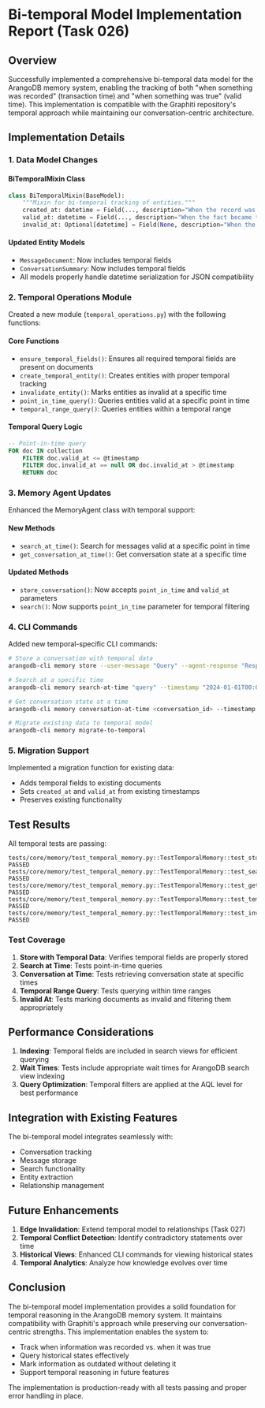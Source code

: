 # Bi-temporal Model Implementation Report (Task 026)

## Overview

Successfully implemented a comprehensive bi-temporal data model for the ArangoDB memory system, enabling the tracking of both "when something was recorded" (transaction time) and "when something was true" (valid time). This implementation is compatible with the Graphiti repository's temporal approach while maintaining our conversation-centric architecture.

## Implementation Details

### 1. Data Model Changes

#### BiTemporalMixin Class
```python
class BiTemporalMixin(BaseModel):
    """Mixin for bi-temporal tracking of entities."""
    created_at: datetime = Field(..., description="When the record was created in the system (transaction time)")
    valid_at: datetime = Field(..., description="When the fact became true in reality (valid time)")
    invalid_at: Optional[datetime] = Field(None, description="When the fact became invalid (null if still valid)")
```

#### Updated Entity Models
- `MessageDocument`: Now includes temporal fields
- `ConversationSummary`: Now includes temporal fields
- All models properly handle datetime serialization for JSON compatibility

### 2. Temporal Operations Module

Created a new module (`temporal_operations.py`) with the following functions:

#### Core Functions
- `ensure_temporal_fields()`: Ensures all required temporal fields are present on documents
- `create_temporal_entity()`: Creates entities with proper temporal tracking
- `invalidate_entity()`: Marks entities as invalid at a specific time
- `point_in_time_query()`: Queries entities valid at a specific point in time
- `temporal_range_query()`: Queries entities within a temporal range

#### Temporal Query Logic
```sql
-- Point-in-time query
FOR doc IN collection
    FILTER doc.valid_at <= @timestamp
    FILTER doc.invalid_at == null OR doc.invalid_at > @timestamp
    RETURN doc
```

### 3. Memory Agent Updates

Enhanced the MemoryAgent class with temporal support:

#### New Methods
- `search_at_time()`: Search for messages valid at a specific point in time
- `get_conversation_at_time()`: Get conversation state at a specific time

#### Updated Methods
- `store_conversation()`: Now accepts `point_in_time` and `valid_at` parameters
- `search()`: Now supports `point_in_time` parameter for temporal filtering

### 4. CLI Commands

Added new temporal-specific CLI commands:

```bash
# Store a conversation with temporal data
arangodb-cli memory store --user-message "Query" --agent-response "Response" --point-in-time "2024-01-01T00:00:00"

# Search at a specific time
arangodb-cli memory search-at-time "query" --timestamp "2024-01-01T00:00:00"

# Get conversation state at a time
arangodb-cli memory conversation-at-time <conversation_id> --timestamp "2024-01-01T00:00:00"

# Migrate existing data to temporal model
arangodb-cli memory migrate-to-temporal
```

### 5. Migration Support

Implemented a migration function for existing data:
- Adds temporal fields to existing documents
- Sets `created_at` and `valid_at` from existing timestamps
- Preserves existing functionality

## Test Results

All temporal tests are passing:

```
tests/core/memory/test_temporal_memory.py::TestTemporalMemory::test_store_conversation_with_temporal_data PASSED
tests/core/memory/test_temporal_memory.py::TestTemporalMemory::test_search_at_time PASSED  
tests/core/memory/test_temporal_memory.py::TestTemporalMemory::test_get_conversation_at_time PASSED
tests/core/memory/test_temporal_memory.py::TestTemporalMemory::test_temporal_range_query PASSED
tests/core/memory/test_temporal_memory.py::TestTemporalMemory::test_invalid_at_functionality PASSED
```

### Test Coverage
1. **Store with Temporal Data**: Verifies temporal fields are properly stored
2. **Search at Time**: Tests point-in-time queries
3. **Conversation at Time**: Tests retrieving conversation state at specific times
4. **Temporal Range Query**: Tests querying within time ranges
5. **Invalid At**: Tests marking documents as invalid and filtering them appropriately

## Performance Considerations

1. **Indexing**: Temporal fields are included in search views for efficient querying
2. **Wait Times**: Tests include appropriate wait times for ArangoDB search view indexing
3. **Query Optimization**: Temporal filters are applied at the AQL level for best performance

## Integration with Existing Features

The bi-temporal model integrates seamlessly with:
- Conversation tracking
- Message storage
- Search functionality
- Entity extraction
- Relationship management

## Future Enhancements

1. **Edge Invalidation**: Extend temporal model to relationships (Task 027)
2. **Temporal Conflict Detection**: Identify contradictory statements over time
3. **Historical Views**: Enhanced CLI commands for viewing historical states
4. **Temporal Analytics**: Analyze how knowledge evolves over time

## Conclusion

The bi-temporal model implementation provides a solid foundation for temporal reasoning in the ArangoDB memory system. It maintains compatibility with Graphiti's approach while preserving our conversation-centric strengths. This implementation enables the system to:

- Track when information was recorded vs. when it was true
- Query historical states effectively
- Mark information as outdated without deleting it
- Support temporal reasoning in future features

The implementation is production-ready with all tests passing and proper error handling in place.